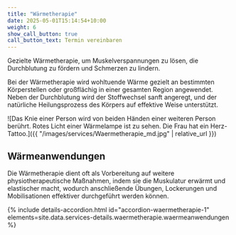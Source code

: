 ```yaml
---
title: "Wärmetherapie"
date: 2025-05-01T15:14:54+10:00
weight: 6
show_call_button: true
call_button_text: Termin vereinbaren
---
```


Gezielte Wärmetherapie, um Muskelverspannungen zu lösen, die Durchblutung zu fördern und Schmerzen zu lindern.

Bei der Wärmetherapie wird wohltuende Wärme gezielt an bestimmten Körperstellen oder großflächig in einer gesamten Region angewendet. Neben der Durchblutung wird der Stoffwechsel sanft angeregt, und der natürliche Heilungsprozess des Körpers auf effektive Weise unterstützt.

![Das Knie einer Person wird von beiden Händen einer weiteren Person berührt. Rotes Licht einer Wärmelampe ist zu sehen. Die Frau hat ein Herz-Tattoo.]({{ "/images/services/Waermetherapie_md.jpg" | relative_url }})

## Wärmeanwendungen

Die Wärmetherapie dient oft als Vorbereitung auf weitere physiotherapeutische Maßnahmen, indem sie die Muskulatur erwärmt und elastischer macht, wodurch anschließende Übungen, Lockerungen und Mobilisationen effektiver durchgeführt werden können.

{% include details-accordion.html
  id="accordion-waermetherapie-1"
  elements=site.data.services-details.waermetherapie.waermeanwendungen
%}
